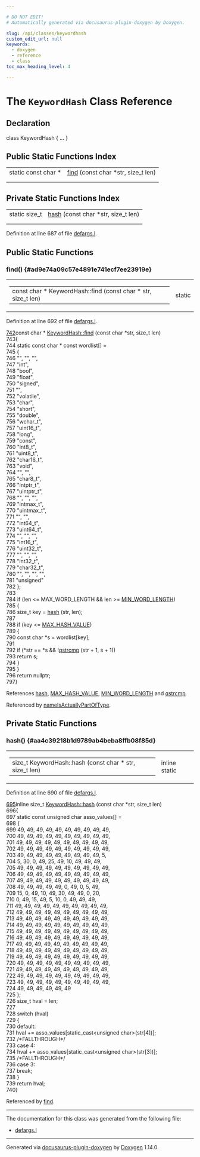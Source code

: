 ```yaml
---

# DO NOT EDIT!
# Automatically generated via docusaurus-plugin-doxygen by Doxygen.

slug: /api/classes/keywordhash
custom_edit_url: null
keywords:
  - doxygen
  - reference
  - class
toc_max_heading_level: 4

---
```


<div class="doxyPage">

# The `KeywordHash` Class Reference



## Declaration

<div class="doxyDeclaration">
class KeywordHash { ... }
</div>

## Public Static Functions Index

<table class="doxyMembersIndex">

<tr class="doxyMemberIndexItem">
<td class="doxyMemberIndexItemType" align="left" valign="top">static const char *</td>
<td class="doxyMemberIndexItemName" align="left" valign="top"><a href="#ad9e74a09c57e4891e741ecf7ee23919e">find</a> (const char *str, size_t len)</td>
</tr>
<tr class="doxyMemberIndexDescription">
<td class="doxyMemberIndexDescriptionLeft"></td>
<td class="doxyMemberIndexDescriptionRight">
</td>
</tr>
<tr class="doxyMemberIndexSeparator">
<td class="doxyMemberIndexSeparator" colspan="2"></td>
</tr>

</table>

## Private Static Functions Index

<table class="doxyMembersIndex">

<tr class="doxyMemberIndexItem">
<td class="doxyMemberIndexItemType" align="left" valign="top">static size_t</td>
<td class="doxyMemberIndexItemName" align="left" valign="top"><a href="#aa4c39218b1d9789ab4beba8ffb08f85d">hash</a> (const char *str, size_t len)</td>
</tr>
<tr class="doxyMemberIndexDescription">
<td class="doxyMemberIndexDescriptionLeft"></td>
<td class="doxyMemberIndexDescriptionRight">
</td>
</tr>
<tr class="doxyMemberIndexSeparator">
<td class="doxyMemberIndexSeparator" colspan="2"></td>
</tr>

</table>


<p>Definition at line 687 of file <a href="/web-doxygen/docs/api/files/src/defargs-l">defargs.l</a>.</p>

<div class="doxySectionDef">

## Public Static Functions

### find() {#ad9e74a09c57e4891e741ecf7ee23919e}

<div class="doxyMemberItem">
<div class="doxyMemberProto">
<table class="doxyMemberLabels">
<tr class="doxyMemberLabels">
<td class="doxyMemberLabelsLeft">
<table class="doxyMemberName">
<tr>
<td class="doxyMemberName">const char * KeywordHash::find (const char * str, size_t len)</td>
</tr>
</table>
</td>
<td class="doxyMemberLabelsRight">
<span class="doxyMemberLabels">
<span class="doxyMemberLabel static">static</span>
</span>
</td>
</tr>
</table>
</div>
<div class="doxyMemberDoc">


<p>Definition at line 692 of file <a href="/web-doxygen/docs/api/files/src/defargs-l">defargs.l</a>.</p>

<div class="doxyProgramListing">

<div class="doxyCodeLine"><span class="doxyLineNumber"><a href="#ad9e74a09c57e4891e741ecf7ee23919e">742</a></span><span class="doxyLineContent"><span class="doxyHighlightKeyword">const</span><span class="doxyHighlight"> </span><span class="doxyHighlightKeywordType">char</span><span class="doxyHighlight"> * <a href="#ad9e74a09c57e4891e741ecf7ee23919e">KeywordHash::find</a> (</span><span class="doxyHighlightKeyword">const</span><span class="doxyHighlight"> </span><span class="doxyHighlightKeywordType">char</span><span class="doxyHighlight"> *str, </span><span class="doxyHighlightKeywordType">size_t</span><span class="doxyHighlight"> len)</span></span></div>
<div class="doxyCodeLine"><span class="doxyLineNumber">743</span><span class="doxyLineContent"><span class="doxyHighlight">{</span></span></div>
<div class="doxyCodeLine"><span class="doxyLineNumber">744</span><span class="doxyLineContent"><span class="doxyHighlight">  </span><span class="doxyHighlightKeyword">static</span><span class="doxyHighlight"> </span><span class="doxyHighlightKeyword">const</span><span class="doxyHighlight"> </span><span class="doxyHighlightKeywordType">char</span><span class="doxyHighlight"> * </span><span class="doxyHighlightKeyword">const</span><span class="doxyHighlight"> wordlist[] =</span></span></div>
<div class="doxyCodeLine"><span class="doxyLineNumber">745</span><span class="doxyLineContent"><span class="doxyHighlight">  {</span></span></div>
<div class="doxyCodeLine"><span class="doxyLineNumber">746</span><span class="doxyLineContent"><span class="doxyHighlight">    </span><span class="doxyHighlightStringLiteral">""</span><span class="doxyHighlight">, </span><span class="doxyHighlightStringLiteral">""</span><span class="doxyHighlight">, </span><span class="doxyHighlightStringLiteral">""</span><span class="doxyHighlight">,</span></span></div>
<div class="doxyCodeLine"><span class="doxyLineNumber">747</span><span class="doxyLineContent"><span class="doxyHighlight">    </span><span class="doxyHighlightStringLiteral">"int"</span><span class="doxyHighlight">,</span></span></div>
<div class="doxyCodeLine"><span class="doxyLineNumber">748</span><span class="doxyLineContent"><span class="doxyHighlight">    </span><span class="doxyHighlightStringLiteral">"bool"</span><span class="doxyHighlight">,</span></span></div>
<div class="doxyCodeLine"><span class="doxyLineNumber">749</span><span class="doxyLineContent"><span class="doxyHighlight">    </span><span class="doxyHighlightStringLiteral">"float"</span><span class="doxyHighlight">,</span></span></div>
<div class="doxyCodeLine"><span class="doxyLineNumber">750</span><span class="doxyLineContent"><span class="doxyHighlight">    </span><span class="doxyHighlightStringLiteral">"signed"</span><span class="doxyHighlight">,</span></span></div>
<div class="doxyCodeLine"><span class="doxyLineNumber">751</span><span class="doxyLineContent"><span class="doxyHighlight">    </span><span class="doxyHighlightStringLiteral">""</span><span class="doxyHighlight">,</span></span></div>
<div class="doxyCodeLine"><span class="doxyLineNumber">752</span><span class="doxyLineContent"><span class="doxyHighlight">    </span><span class="doxyHighlightStringLiteral">"volatile"</span><span class="doxyHighlight">,</span></span></div>
<div class="doxyCodeLine"><span class="doxyLineNumber">753</span><span class="doxyLineContent"><span class="doxyHighlight">    </span><span class="doxyHighlightStringLiteral">"char"</span><span class="doxyHighlight">,</span></span></div>
<div class="doxyCodeLine"><span class="doxyLineNumber">754</span><span class="doxyLineContent"><span class="doxyHighlight">    </span><span class="doxyHighlightStringLiteral">"short"</span><span class="doxyHighlight">,</span></span></div>
<div class="doxyCodeLine"><span class="doxyLineNumber">755</span><span class="doxyLineContent"><span class="doxyHighlight">    </span><span class="doxyHighlightStringLiteral">"double"</span><span class="doxyHighlight">,</span></span></div>
<div class="doxyCodeLine"><span class="doxyLineNumber">756</span><span class="doxyLineContent"><span class="doxyHighlight">    </span><span class="doxyHighlightStringLiteral">"wchar_t"</span><span class="doxyHighlight">,</span></span></div>
<div class="doxyCodeLine"><span class="doxyLineNumber">757</span><span class="doxyLineContent"><span class="doxyHighlight">    </span><span class="doxyHighlightStringLiteral">"uint16_t"</span><span class="doxyHighlight">,</span></span></div>
<div class="doxyCodeLine"><span class="doxyLineNumber">758</span><span class="doxyLineContent"><span class="doxyHighlight">    </span><span class="doxyHighlightStringLiteral">"long"</span><span class="doxyHighlight">,</span></span></div>
<div class="doxyCodeLine"><span class="doxyLineNumber">759</span><span class="doxyLineContent"><span class="doxyHighlight">    </span><span class="doxyHighlightStringLiteral">"const"</span><span class="doxyHighlight">,</span></span></div>
<div class="doxyCodeLine"><span class="doxyLineNumber">760</span><span class="doxyLineContent"><span class="doxyHighlight">    </span><span class="doxyHighlightStringLiteral">"int8_t"</span><span class="doxyHighlight">,</span></span></div>
<div class="doxyCodeLine"><span class="doxyLineNumber">761</span><span class="doxyLineContent"><span class="doxyHighlight">    </span><span class="doxyHighlightStringLiteral">"uint8_t"</span><span class="doxyHighlight">,</span></span></div>
<div class="doxyCodeLine"><span class="doxyLineNumber">762</span><span class="doxyLineContent"><span class="doxyHighlight">    </span><span class="doxyHighlightStringLiteral">"char16_t"</span><span class="doxyHighlight">,</span></span></div>
<div class="doxyCodeLine"><span class="doxyLineNumber">763</span><span class="doxyLineContent"><span class="doxyHighlight">    </span><span class="doxyHighlightStringLiteral">"void"</span><span class="doxyHighlight">,</span></span></div>
<div class="doxyCodeLine"><span class="doxyLineNumber">764</span><span class="doxyLineContent"><span class="doxyHighlight">    </span><span class="doxyHighlightStringLiteral">""</span><span class="doxyHighlight">, </span><span class="doxyHighlightStringLiteral">""</span><span class="doxyHighlight">,</span></span></div>
<div class="doxyCodeLine"><span class="doxyLineNumber">765</span><span class="doxyLineContent"><span class="doxyHighlight">    </span><span class="doxyHighlightStringLiteral">"char8_t"</span><span class="doxyHighlight">,</span></span></div>
<div class="doxyCodeLine"><span class="doxyLineNumber">766</span><span class="doxyLineContent"><span class="doxyHighlight">    </span><span class="doxyHighlightStringLiteral">"intptr_t"</span><span class="doxyHighlight">,</span></span></div>
<div class="doxyCodeLine"><span class="doxyLineNumber">767</span><span class="doxyLineContent"><span class="doxyHighlight">    </span><span class="doxyHighlightStringLiteral">"uintptr_t"</span><span class="doxyHighlight">,</span></span></div>
<div class="doxyCodeLine"><span class="doxyLineNumber">768</span><span class="doxyLineContent"><span class="doxyHighlight">    </span><span class="doxyHighlightStringLiteral">""</span><span class="doxyHighlight">, </span><span class="doxyHighlightStringLiteral">""</span><span class="doxyHighlight">, </span><span class="doxyHighlightStringLiteral">""</span><span class="doxyHighlight">,</span></span></div>
<div class="doxyCodeLine"><span class="doxyLineNumber">769</span><span class="doxyLineContent"><span class="doxyHighlight">    </span><span class="doxyHighlightStringLiteral">"intmax_t"</span><span class="doxyHighlight">,</span></span></div>
<div class="doxyCodeLine"><span class="doxyLineNumber">770</span><span class="doxyLineContent"><span class="doxyHighlight">    </span><span class="doxyHighlightStringLiteral">"uintmax_t"</span><span class="doxyHighlight">,</span></span></div>
<div class="doxyCodeLine"><span class="doxyLineNumber">771</span><span class="doxyLineContent"><span class="doxyHighlight">    </span><span class="doxyHighlightStringLiteral">""</span><span class="doxyHighlight">, </span><span class="doxyHighlightStringLiteral">""</span><span class="doxyHighlight">,</span></span></div>
<div class="doxyCodeLine"><span class="doxyLineNumber">772</span><span class="doxyLineContent"><span class="doxyHighlight">    </span><span class="doxyHighlightStringLiteral">"int64_t"</span><span class="doxyHighlight">,</span></span></div>
<div class="doxyCodeLine"><span class="doxyLineNumber">773</span><span class="doxyLineContent"><span class="doxyHighlight">    </span><span class="doxyHighlightStringLiteral">"uint64_t"</span><span class="doxyHighlight">,</span></span></div>
<div class="doxyCodeLine"><span class="doxyLineNumber">774</span><span class="doxyLineContent"><span class="doxyHighlight">    </span><span class="doxyHighlightStringLiteral">""</span><span class="doxyHighlight">, </span><span class="doxyHighlightStringLiteral">""</span><span class="doxyHighlight">, </span><span class="doxyHighlightStringLiteral">""</span><span class="doxyHighlight">,</span></span></div>
<div class="doxyCodeLine"><span class="doxyLineNumber">775</span><span class="doxyLineContent"><span class="doxyHighlight">    </span><span class="doxyHighlightStringLiteral">"int16_t"</span><span class="doxyHighlight">,</span></span></div>
<div class="doxyCodeLine"><span class="doxyLineNumber">776</span><span class="doxyLineContent"><span class="doxyHighlight">    </span><span class="doxyHighlightStringLiteral">"uint32_t"</span><span class="doxyHighlight">,</span></span></div>
<div class="doxyCodeLine"><span class="doxyLineNumber">777</span><span class="doxyLineContent"><span class="doxyHighlight">    </span><span class="doxyHighlightStringLiteral">""</span><span class="doxyHighlight">, </span><span class="doxyHighlightStringLiteral">""</span><span class="doxyHighlight">, </span><span class="doxyHighlightStringLiteral">""</span><span class="doxyHighlight">,</span></span></div>
<div class="doxyCodeLine"><span class="doxyLineNumber">778</span><span class="doxyLineContent"><span class="doxyHighlight">    </span><span class="doxyHighlightStringLiteral">"int32_t"</span><span class="doxyHighlight">,</span></span></div>
<div class="doxyCodeLine"><span class="doxyLineNumber">779</span><span class="doxyLineContent"><span class="doxyHighlight">    </span><span class="doxyHighlightStringLiteral">"char32_t"</span><span class="doxyHighlight">,</span></span></div>
<div class="doxyCodeLine"><span class="doxyLineNumber">780</span><span class="doxyLineContent"><span class="doxyHighlight">    </span><span class="doxyHighlightStringLiteral">""</span><span class="doxyHighlight">, </span><span class="doxyHighlightStringLiteral">""</span><span class="doxyHighlight">, </span><span class="doxyHighlightStringLiteral">""</span><span class="doxyHighlight">, </span><span class="doxyHighlightStringLiteral">""</span><span class="doxyHighlight">,</span></span></div>
<div class="doxyCodeLine"><span class="doxyLineNumber">781</span><span class="doxyLineContent"><span class="doxyHighlight">    </span><span class="doxyHighlightStringLiteral">"unsigned"</span></span></div>
<div class="doxyCodeLine"><span class="doxyLineNumber">782</span><span class="doxyLineContent"><span class="doxyHighlight">  };</span></span></div>
<div class="doxyCodeLine"><span class="doxyLineNumber">783</span></div>
<div class="doxyCodeLine"><span class="doxyLineNumber">784</span><span class="doxyLineContent"><span class="doxyHighlight">  </span><span class="doxyHighlightKeywordFlow">if</span><span class="doxyHighlight"> (len &lt;= MAX_WORD_LENGTH &amp;&amp; len &gt;= <a href="/web-doxygen/docs/api/files/src/defargs-l/#a7073af2fa16b860b734ab4554eacf3c3">MIN_WORD_LENGTH</a>)</span></span></div>
<div class="doxyCodeLine"><span class="doxyLineNumber">785</span><span class="doxyLineContent"><span class="doxyHighlight">  {</span></span></div>
<div class="doxyCodeLine"><span class="doxyLineNumber">786</span><span class="doxyLineContent"><span class="doxyHighlight">    </span><span class="doxyHighlightKeywordType">size_t</span><span class="doxyHighlight"> key = <a href="#aa4c39218b1d9789ab4beba8ffb08f85d">hash</a> (str, len);</span></span></div>
<div class="doxyCodeLine"><span class="doxyLineNumber">787</span></div>
<div class="doxyCodeLine"><span class="doxyLineNumber">788</span><span class="doxyLineContent"><span class="doxyHighlight">    </span><span class="doxyHighlightKeywordFlow">if</span><span class="doxyHighlight"> (key &lt;= <a href="/web-doxygen/docs/api/files/src/defargs-l/#adcb5e53d22730cfbca1e27236cd11aff">MAX_HASH_VALUE</a>)</span></span></div>
<div class="doxyCodeLine"><span class="doxyLineNumber">789</span><span class="doxyLineContent"><span class="doxyHighlight">    {</span></span></div>
<div class="doxyCodeLine"><span class="doxyLineNumber">790</span><span class="doxyLineContent"><span class="doxyHighlight">      </span><span class="doxyHighlightKeyword">const</span><span class="doxyHighlight"> </span><span class="doxyHighlightKeywordType">char</span><span class="doxyHighlight"> *s = wordlist[key];</span></span></div>
<div class="doxyCodeLine"><span class="doxyLineNumber">791</span></div>
<div class="doxyCodeLine"><span class="doxyLineNumber">792</span><span class="doxyLineContent"><span class="doxyHighlight">      </span><span class="doxyHighlightKeywordFlow">if</span><span class="doxyHighlight"> (*str == *s &amp;&amp; !<a href="/web-doxygen/docs/api/files/src/qcstring-h/#acd9682a0a00b8d6f0c8c1e4c23153126">qstrcmp</a> (str + 1, s + 1))</span></span></div>
<div class="doxyCodeLine"><span class="doxyLineNumber">793</span><span class="doxyLineContent"><span class="doxyHighlight">        </span><span class="doxyHighlightKeywordFlow">return</span><span class="doxyHighlight"> s;</span></span></div>
<div class="doxyCodeLine"><span class="doxyLineNumber">794</span><span class="doxyLineContent"><span class="doxyHighlight">    }</span></span></div>
<div class="doxyCodeLine"><span class="doxyLineNumber">795</span><span class="doxyLineContent"><span class="doxyHighlight">  }</span></span></div>
<div class="doxyCodeLine"><span class="doxyLineNumber">796</span><span class="doxyLineContent"><span class="doxyHighlight">  </span><span class="doxyHighlightKeywordFlow">return</span><span class="doxyHighlight"> </span><span class="doxyHighlightKeyword">nullptr</span><span class="doxyHighlight">;</span></span></div>
<div class="doxyCodeLine"><span class="doxyLineNumber">797</span><span class="doxyLineContent"><span class="doxyHighlight">}</span></span></div>

</div>


References <a href="#aa4c39218b1d9789ab4beba8ffb08f85d">hash</a>, <a href="/web-doxygen/docs/api/files/src/defargs-l/#adcb5e53d22730cfbca1e27236cd11aff">MAX&#95;HASH&#95;VALUE</a>, <a href="/web-doxygen/docs/api/files/src/defargs-l/#a7073af2fa16b860b734ab4554eacf3c3">MIN&#95;WORD&#95;LENGTH</a> and <a href="/web-doxygen/docs/api/files/src/qcstring-h/#acd9682a0a00b8d6f0c8c1e4c23153126">qstrcmp</a>.

Referenced by <a href="/web-doxygen/docs/api/files/src/defargs-l/#aac9470d1061fbdc10e05184c45712c29">nameIsActuallyPartOfType</a>.
</div>
</div>

</div>

<div class="doxySectionDef">

## Private Static Functions

### hash() {#aa4c39218b1d9789ab4beba8ffb08f85d}

<div class="doxyMemberItem">
<div class="doxyMemberProto">
<table class="doxyMemberLabels">
<tr class="doxyMemberLabels">
<td class="doxyMemberLabelsLeft">
<table class="doxyMemberName">
<tr>
<td class="doxyMemberName">size_t KeywordHash::hash (const char * str, size_t len)</td>
</tr>
</table>
</td>
<td class="doxyMemberLabelsRight">
<span class="doxyMemberLabels">
<span class="doxyMemberLabel inline">inline</span>
<span class="doxyMemberLabel static">static</span>
</span>
</td>
</tr>
</table>
</div>
<div class="doxyMemberDoc">


<p>Definition at line 690 of file <a href="/web-doxygen/docs/api/files/src/defargs-l">defargs.l</a>.</p>

<div class="doxyProgramListing">

<div class="doxyCodeLine"><span class="doxyLineNumber"><a href="#aa4c39218b1d9789ab4beba8ffb08f85d">695</a></span><span class="doxyLineContent"><span class="doxyHighlightKeyword">inline</span><span class="doxyHighlight"> </span><span class="doxyHighlightKeywordType">size_t</span><span class="doxyHighlight"> <a href="#aa4c39218b1d9789ab4beba8ffb08f85d">KeywordHash::hash</a> (</span><span class="doxyHighlightKeyword">const</span><span class="doxyHighlight"> </span><span class="doxyHighlightKeywordType">char</span><span class="doxyHighlight"> *str, </span><span class="doxyHighlightKeywordType">size_t</span><span class="doxyHighlight"> len)</span></span></div>
<div class="doxyCodeLine"><span class="doxyLineNumber">696</span><span class="doxyLineContent"><span class="doxyHighlight">{</span></span></div>
<div class="doxyCodeLine"><span class="doxyLineNumber">697</span><span class="doxyLineContent"><span class="doxyHighlight">  </span><span class="doxyHighlightKeyword">static</span><span class="doxyHighlight"> </span><span class="doxyHighlightKeyword">const</span><span class="doxyHighlight"> </span><span class="doxyHighlightKeywordType">unsigned</span><span class="doxyHighlight"> </span><span class="doxyHighlightKeywordType">char</span><span class="doxyHighlight"> asso_values[] =</span></span></div>
<div class="doxyCodeLine"><span class="doxyLineNumber">698</span><span class="doxyLineContent"><span class="doxyHighlight">  {</span></span></div>
<div class="doxyCodeLine"><span class="doxyLineNumber">699</span><span class="doxyLineContent"><span class="doxyHighlight">    49, 49, 49, 49, 49, 49, 49, 49, 49, 49,</span></span></div>
<div class="doxyCodeLine"><span class="doxyLineNumber">700</span><span class="doxyLineContent"><span class="doxyHighlight">    49, 49, 49, 49, 49, 49, 49, 49, 49, 49,</span></span></div>
<div class="doxyCodeLine"><span class="doxyLineNumber">701</span><span class="doxyLineContent"><span class="doxyHighlight">    49, 49, 49, 49, 49, 49, 49, 49, 49, 49,</span></span></div>
<div class="doxyCodeLine"><span class="doxyLineNumber">702</span><span class="doxyLineContent"><span class="doxyHighlight">    49, 49, 49, 49, 49, 49, 49, 49, 49, 49,</span></span></div>
<div class="doxyCodeLine"><span class="doxyLineNumber">703</span><span class="doxyLineContent"><span class="doxyHighlight">    49, 49, 49, 49, 49, 49, 49, 49, 49,  5,</span></span></div>
<div class="doxyCodeLine"><span class="doxyLineNumber">704</span><span class="doxyLineContent"><span class="doxyHighlight">     5, 30,  0, 49, 25, 49, 10, 49, 49, 49,</span></span></div>
<div class="doxyCodeLine"><span class="doxyLineNumber">705</span><span class="doxyLineContent"><span class="doxyHighlight">    49, 49, 49, 49, 49, 49, 49, 49, 49, 49,</span></span></div>
<div class="doxyCodeLine"><span class="doxyLineNumber">706</span><span class="doxyLineContent"><span class="doxyHighlight">    49, 49, 49, 49, 49, 49, 49, 49, 49, 49,</span></span></div>
<div class="doxyCodeLine"><span class="doxyLineNumber">707</span><span class="doxyLineContent"><span class="doxyHighlight">    49, 49, 49, 49, 49, 49, 49, 49, 49, 49,</span></span></div>
<div class="doxyCodeLine"><span class="doxyLineNumber">708</span><span class="doxyLineContent"><span class="doxyHighlight">    49, 49, 49, 49, 49,  0, 49,  0,  5, 49,</span></span></div>
<div class="doxyCodeLine"><span class="doxyLineNumber">709</span><span class="doxyLineContent"><span class="doxyHighlight">    15,  0, 49, 10, 49, 30, 49, 49,  0, 20,</span></span></div>
<div class="doxyCodeLine"><span class="doxyLineNumber">710</span><span class="doxyLineContent"><span class="doxyHighlight">     0, 49, 15, 49,  5, 10,  0, 49, 49, 49,</span></span></div>
<div class="doxyCodeLine"><span class="doxyLineNumber">711</span><span class="doxyLineContent"><span class="doxyHighlight">    49, 49, 49, 49, 49, 49, 49, 49, 49, 49,</span></span></div>
<div class="doxyCodeLine"><span class="doxyLineNumber">712</span><span class="doxyLineContent"><span class="doxyHighlight">    49, 49, 49, 49, 49, 49, 49, 49, 49, 49,</span></span></div>
<div class="doxyCodeLine"><span class="doxyLineNumber">713</span><span class="doxyLineContent"><span class="doxyHighlight">    49, 49, 49, 49, 49, 49, 49, 49, 49, 49,</span></span></div>
<div class="doxyCodeLine"><span class="doxyLineNumber">714</span><span class="doxyLineContent"><span class="doxyHighlight">    49, 49, 49, 49, 49, 49, 49, 49, 49, 49,</span></span></div>
<div class="doxyCodeLine"><span class="doxyLineNumber">715</span><span class="doxyLineContent"><span class="doxyHighlight">    49, 49, 49, 49, 49, 49, 49, 49, 49, 49,</span></span></div>
<div class="doxyCodeLine"><span class="doxyLineNumber">716</span><span class="doxyLineContent"><span class="doxyHighlight">    49, 49, 49, 49, 49, 49, 49, 49, 49, 49,</span></span></div>
<div class="doxyCodeLine"><span class="doxyLineNumber">717</span><span class="doxyLineContent"><span class="doxyHighlight">    49, 49, 49, 49, 49, 49, 49, 49, 49, 49,</span></span></div>
<div class="doxyCodeLine"><span class="doxyLineNumber">718</span><span class="doxyLineContent"><span class="doxyHighlight">    49, 49, 49, 49, 49, 49, 49, 49, 49, 49,</span></span></div>
<div class="doxyCodeLine"><span class="doxyLineNumber">719</span><span class="doxyLineContent"><span class="doxyHighlight">    49, 49, 49, 49, 49, 49, 49, 49, 49, 49,</span></span></div>
<div class="doxyCodeLine"><span class="doxyLineNumber">720</span><span class="doxyLineContent"><span class="doxyHighlight">    49, 49, 49, 49, 49, 49, 49, 49, 49, 49,</span></span></div>
<div class="doxyCodeLine"><span class="doxyLineNumber">721</span><span class="doxyLineContent"><span class="doxyHighlight">    49, 49, 49, 49, 49, 49, 49, 49, 49, 49,</span></span></div>
<div class="doxyCodeLine"><span class="doxyLineNumber">722</span><span class="doxyLineContent"><span class="doxyHighlight">    49, 49, 49, 49, 49, 49, 49, 49, 49, 49,</span></span></div>
<div class="doxyCodeLine"><span class="doxyLineNumber">723</span><span class="doxyLineContent"><span class="doxyHighlight">    49, 49, 49, 49, 49, 49, 49, 49, 49, 49,</span></span></div>
<div class="doxyCodeLine"><span class="doxyLineNumber">724</span><span class="doxyLineContent"><span class="doxyHighlight">    49, 49, 49, 49, 49, 49</span></span></div>
<div class="doxyCodeLine"><span class="doxyLineNumber">725</span><span class="doxyLineContent"><span class="doxyHighlight">  };</span></span></div>
<div class="doxyCodeLine"><span class="doxyLineNumber">726</span><span class="doxyLineContent"><span class="doxyHighlight">  </span><span class="doxyHighlightKeywordType">size_t</span><span class="doxyHighlight"> hval = len;</span></span></div>
<div class="doxyCodeLine"><span class="doxyLineNumber">727</span></div>
<div class="doxyCodeLine"><span class="doxyLineNumber">728</span><span class="doxyLineContent"><span class="doxyHighlight">  </span><span class="doxyHighlightKeywordFlow">switch</span><span class="doxyHighlight"> (hval)</span></span></div>
<div class="doxyCodeLine"><span class="doxyLineNumber">729</span><span class="doxyLineContent"><span class="doxyHighlight">  {</span></span></div>
<div class="doxyCodeLine"><span class="doxyLineNumber">730</span><span class="doxyLineContent"><span class="doxyHighlight">    </span><span class="doxyHighlightKeywordFlow">default</span><span class="doxyHighlight">:</span></span></div>
<div class="doxyCodeLine"><span class="doxyLineNumber">731</span><span class="doxyLineContent"><span class="doxyHighlight">      hval += asso_values[</span><span class="doxyHighlightKeyword">static_cast&lt;</span><span class="doxyHighlightKeywordType">unsigned</span><span class="doxyHighlight"> </span><span class="doxyHighlightKeywordType">char</span><span class="doxyHighlightKeyword">&gt;</span><span class="doxyHighlight">(str[4])];</span></span></div>
<div class="doxyCodeLine"><span class="doxyLineNumber">732</span><span class="doxyLineContent"><span class="doxyHighlight">      </span><span class="doxyHighlightComment">/*FALLTHROUGH*/</span></span></div>
<div class="doxyCodeLine"><span class="doxyLineNumber">733</span><span class="doxyLineContent"><span class="doxyHighlight">    </span><span class="doxyHighlightKeywordFlow">case</span><span class="doxyHighlight"> 4:</span></span></div>
<div class="doxyCodeLine"><span class="doxyLineNumber">734</span><span class="doxyLineContent"><span class="doxyHighlight">      hval += asso_values[</span><span class="doxyHighlightKeyword">static_cast&lt;</span><span class="doxyHighlightKeywordType">unsigned</span><span class="doxyHighlight"> </span><span class="doxyHighlightKeywordType">char</span><span class="doxyHighlightKeyword">&gt;</span><span class="doxyHighlight">(str[3])];</span></span></div>
<div class="doxyCodeLine"><span class="doxyLineNumber">735</span><span class="doxyLineContent"><span class="doxyHighlight">      </span><span class="doxyHighlightComment">/*FALLTHROUGH*/</span></span></div>
<div class="doxyCodeLine"><span class="doxyLineNumber">736</span><span class="doxyLineContent"><span class="doxyHighlight">    </span><span class="doxyHighlightKeywordFlow">case</span><span class="doxyHighlight"> 3:</span></span></div>
<div class="doxyCodeLine"><span class="doxyLineNumber">737</span><span class="doxyLineContent"><span class="doxyHighlight">      </span><span class="doxyHighlightKeywordFlow">break</span><span class="doxyHighlight">;</span></span></div>
<div class="doxyCodeLine"><span class="doxyLineNumber">738</span><span class="doxyLineContent"><span class="doxyHighlight">  }</span></span></div>
<div class="doxyCodeLine"><span class="doxyLineNumber">739</span><span class="doxyLineContent"><span class="doxyHighlight">  </span><span class="doxyHighlightKeywordFlow">return</span><span class="doxyHighlight"> hval;</span></span></div>
<div class="doxyCodeLine"><span class="doxyLineNumber">740</span><span class="doxyLineContent"><span class="doxyHighlight">}</span></span></div>

</div>


Referenced by <a href="#ad9e74a09c57e4891e741ecf7ee23919e">find</a>.
</div>
</div>

</div>

<hr/>

<p>The documentation for this class was generated from the following file:</p>

<ul>
<li><a href="/web-doxygen/docs/api/files/src/defargs-l">defargs.l</a></li>
</ul>

<hr/>

<p class="doxyGeneratedBy">Generated via <a href="https://github.com/xpack/docusaurus-plugin-doxygen">docusaurus-plugin-doxygen</a> by <a href="https://www.doxygen.nl">Doxygen</a> 1.14.0.</p>

</div>
